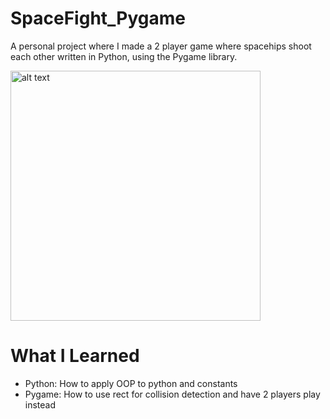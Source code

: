 # SpaceFight_Pygame
A personal project where I made a 2 player game where spacehips shoot each other written in Python, using the Pygame library.

<img src="https://user-images.githubusercontent.com/44016398/110753991-41839a80-8215-11eb-906e-3a2265de4cb7.JPG" alt="alt text" width="400">

# What I Learned  
* Python: How to apply OOP to python and constants 
* Pygame: How to use rect for collision detection and have 2 players play instead
